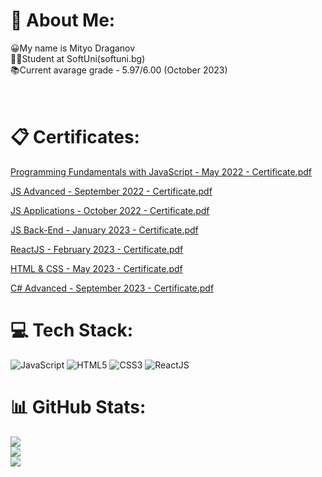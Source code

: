 # 💫 About Me:
😀My name is Mityo Draganov
<br>
👨‍🎓Student at SoftUni(softuni.bg)
<br> 
📚Current avarage grade - 5.97/6.00 (October 2023)
<br>
<br>
<br>

# 📋 Certificates:
[Programming Fundamentals with JavaScript - May 2022 - Certificate.pdf](https://github.com/MityoDraganov/Softuni/files/9333860/Programming.Fundamentals.with.JavaScript.-.May.2022.-.Certificate.pdf)

[JS Advanced - September 2022 - Certificate.pdf](https://github.com/MityoDraganov/Softuni/files/9945885/JS.Advanced.-.September.2022.-.Certificate.pdf)

[JS Applications - October 2022 - Certificate.pdf](https://github.com/MityoDraganov/MityoDraganov/files/10318067/JS.Applications.-.October.2022.-.Certificate.pdf)

[JS Back-End - January 2023 - Certificate.pdf](https://github.com/MityoDraganov/MityoDraganov/files/11467992/JS.Back-End.-.January.2023.-.Certificate.pdf)

[ReactJS - February 2023 - Certificate.pdf](https://github.com/MityoDraganov/MityoDraganov/files/11467994/ReactJS.-.February.2023.-.Certificate.pdf)

[HTML & CSS - May 2023 - Certificate.pdf](https://github.com/MityoDraganov/MityoDraganov/files/13209982/HTML.CSS.-.May.2023.-.Certificate.pdf)

[C# Advanced - September 2023 - Certificate.pdf](https://github.com/MityoDraganov/MityoDraganov/files/13209997/C.Advanced.-.September.2023.-.Certificate.pdf)




# 💻 Tech Stack:
![JavaScript](https://img.shields.io/badge/javascript-%23323330.svg?style=for-the-badge&logo=javascript&logoColor=%23F7DF1E) ![HTML5](https://img.shields.io/badge/html5-%23E34F26.svg?style=for-the-badge&logo=html5&logoColor=white) ![CSS3](https://img.shields.io/badge/css3-%231572B6.svg?style=for-the-badge&logo=css3&logoColor=white) ![ReactJS](https://img.shields.io/badge/-ReactJs-61DAFB?logo=react&logoColor=white&style=for-the-badge)
  
  

  
# 📊 GitHub Stats:
![](https://github-readme-stats.vercel.app/api?username=MityoDraganov&theme=dark&hide_border=false&include_all_commits=false&count_private=false)<br/>
![](https://github-readme-streak-stats.herokuapp.com/?user=MityoDraganov&theme=dark&hide_border=false)<br/>
![](https://github-readme-stats.vercel.app/api/top-langs/?username=MityoDraganov&theme=dark&hide_border=false&include_all_commits=false&count_private=false&layout=compact)
